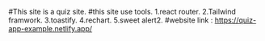 #This site is a quiz site.
#this site use tools.
1.react router.
2.Tailwind framwork.
3.toastify.
4.rechart.
5.sweet alert2.
#website link : https://quiz-app-example.netlify.app/
